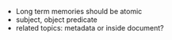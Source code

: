  - Long term memories should be atomic
 - subject, object predicate
 - related topics: metadata or inside document?